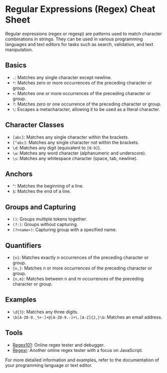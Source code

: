# Regular Expressions (Regex) Cheat Sheet

Regular expressions (regex or regexp) are patterns used to match character combinations in strings. They can be used in various programming languages and text editors for tasks such as search, validation, and text manipulation.

## Basics

- `.`: Matches any single character except newline.
- `*`: Matches zero or more occurrences of the preceding character or group.
- `+`: Matches one or more occurrences of the preceding character or group.
- `?`: Matches zero or one occurrence of the preceding character or group.
- `\`: Escapes a metacharacter, allowing it to be used as a literal character.

## Character Classes

- `[abc]`: Matches any single character within the brackets.
- `[^abc]`: Matches any single character not within the brackets.
- `\d`: Matches any digit (equivalent to `[0-9]`).
- `\w`: Matches any word character (alphanumeric and underscore).
- `\s`: Matches any whitespace character (space, tab, newline).

## Anchors

- `^`: Matches the beginning of a line.
- `$`: Matches the end of a line.

## Groups and Capturing

- `()`: Groups multiple tokens together.
- `(?:)`: Groups without capturing.
- `(?<name>)`: Capturing group with a specified name.

## Quantifiers

- `{n}`: Matches exactly n occurrences of the preceding character or group.
- `{n,}`: Matches n or more occurrences of the preceding character or group.
- `{n,m}`: Matches between n and m occurrences of the preceding character or group.

## Examples

- `\d{3}`: Matches any three digits.
- `\b[A-Z0-9._%+-]+@[A-Z0-9.-]+\.[A-Z]{2,}\b`: Matches an email address.

## Tools

- [Regex101](https://regex101.com/): Online regex tester and debugger.
- [Regexr](https://regexr.com/): Another online regex tester with a focus on JavaScript.

For more detailed information and examples, refer to the documentation of your programming language or text editor.

